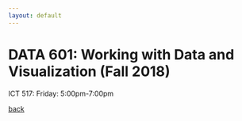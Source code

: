 ```yaml
---
layout: default
---
```


# DATA 601: Working with Data and Visualization (Fall 2018)

ICT 517: Friday: 5:00pm-7:00pm

[back](./)

